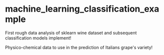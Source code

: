 # machine_learning_classification_example

First rough data analysis of sklearn wine dataset and subsequent classification models implement!

Physico-chemical data to use in the prediction of Italians grape's variety!
